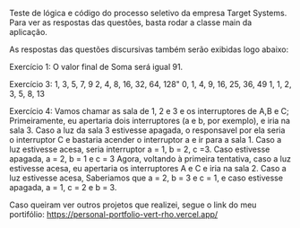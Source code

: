 Teste de lógica e código do processo seletivo da empresa Target Systems. Para ver as respostas das questões, basta rodar a classe main da aplicação.

As respostas das questões discursivas também serão exibidas logo abaixo:

Exercício 1: 
O valor final de Soma será igual 91.

Exercício 3: 
1, 3, 5, 7, 9
2, 4, 8, 16, 32, 64, 128"
0, 1, 4, 9, 16, 25, 36, 49
1, 1, 2, 3, 5, 8, 13

Exercício 4:
Vamos chamar as sala de 1, 2 e 3 e os interruptores de A,B e C;
Primeiramente, eu apertaria dois interruptores (a e b, por exemplo), e iria na sala 3.
Caso a luz da sala 3 estivesse apagada, o responsavel por ela seria o interruptor C e bastaria acender o interruptor
a e ir para a sala 1. Caso a luz estivesse acesa, seria interruptor a = 1, b = 2, c =3. Caso estivesse apagada, a = 2,
b = 1 e c = 3
Agora, voltando à primeira tentativa, caso a luz estivesse acesa, eu apertaria os interruptores A e C e iria na sala 2. 
Caso a luz estivesse acesa, Saberiamos que a = 2, b = 3 e c = 1, e caso estivesse apagada, a = 1, c = 2 e b = 3.

Caso queiram ver outros projetos que realizei, segue o link do meu portifólio:
https://personal-portfolio-vert-rho.vercel.app/
